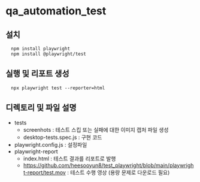 # qa_automation_test

## 설치
```
  npm install playwright
  npm install @playwright/test
```

## 실행 및 리포트 생성
```
  npx playwright test --reporter=html
```

## 디렉토리 및 파일 설명
- tests
    - screenhots : 테스트 스킵 또는 실패에 대한 이미지 캡처 파일 생성
    - desktop-tests.spec.js : 구현 코드
- playwright.config.js : 설정파일
- playwright-report
    - index.html : 테스트 결과를 리포트로 발행
    - https://github.com/heesooyun8/test_playwright/blob/main/playwright-report/test.mov : 테스트 수행 영상 (용량 문제로 다운로드 필요)
